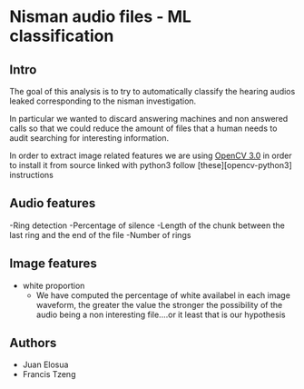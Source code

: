 Nisman audio files - ML classification
======================================

## Intro

The goal of this analysis is to try to automatically classify the hearing audios leaked corresponding to
the nisman investigation.

In particular we wanted to discard answering machines and non answered calls so that we could reduce the amount of files that a human needs to audit searching for interesting information.

In order to extract image related features we are using [OpenCV 3.0][cv] in order to
install it from source linked with python3 follow [these][opencv-python3] instructions

## Audio features
-Ring detection
-Percentage of silence
-Length of the chunk between the last ring and the end of the file
-Number of rings

## Image features
* white proportion
    * We have computed the percentage of white availabel in each image waveform, the greater the value
    the stronger the possibility of the audio being a non interesting file....or it least that is our
    hypothesis

[cv]: http://opencv.org/
[these]: http://www.pyimagesearch.com/2015/06/29/install-opencv-3-0-and-python-3-4-on-osx/

## Authors
* Juan Elosua
* Francis Tzeng
